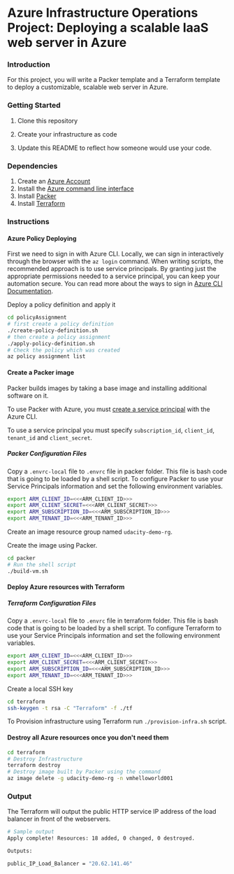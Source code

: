 # Azure Infrastructure Operations Project: Deploying a scalable IaaS web server in Azure

### Introduction
For this project, you will write a Packer template and a Terraform template to deploy a customizable, scalable web server in Azure.

### Getting Started
1. Clone this repository

2. Create your infrastructure as code

3. Update this README to reflect how someone would use your code.

### Dependencies
1. Create an [Azure Account](https://portal.azure.com) 
2. Install the [Azure command line interface](https://docs.microsoft.com/en-us/cli/azure/install-azure-cli?view=azure-cli-latest)
3. Install [Packer](https://www.packer.io/downloads)
4. Install [Terraform](https://www.terraform.io/downloads.html)

### Instructions

#### Azure Policy Deploying

First we need to sign in with Azure CLI. Locally, we can sign in interactively through the browser with the `az login` command.
When writing scripts, the recommended approach is to use service principals. By granting just the appropriate permissions needed to a service principal, you can keep your automation secure.
You can read more about the ways to sign in [Azure CLI Documentation](https://docs.microsoft.com/en-us/cli/azure/authenticate-azure-cli).

Deploy a policy definition and apply it

```bash
cd policyAssignment
# first create a policy definition
./create-policy-definition.sh
# then create a policy assignment
./apply-policy-definition.sh
# Check the policy which was created
az policy assignment list
```
#### Create a Packer image

Packer builds images by taking a base image and installing additional software on it.

To use Packer with Azure, you must [create a service principal](https://docs.microsoft.com/en-us/cli/azure/create-an-azure-service-principal-azure-cli) with the Azure CLI.

To use a service principal you must specify `subscription_id`, `client_id`, `tenant_id` and `client_secret`.

##### Packer Configuration Files

Copy a `.envrc-local` file to `.envrc` file in packer folder. This file is bash code that is going to be loaded by a shell script. To configure Packer to use your Service Principals information and set the following environment variables.

```bash
export ARM_CLIENT_ID=<<<ARM_CLIENT_ID>>>
export ARM_CLIENT_SECRET=<<<ARM_CLIENT_SECRET>>>
export ARM_SUBSCRIPTION_ID=<<<ARM_SUBSCRIPTION_ID>>>
export ARM_TENANT_ID=<<<ARM_TENANT_ID>>>
```

Create an image resource group named `udacity-demo-rg`.

Create the image using Packer.

```bash
cd packer
# Run the shell script
./build-vm.sh
```

#### Deploy Azure resources with Terraform

##### Terraform Configuration Files

Copy a `.envrc-local` file to `.envrc` file in terraform folder. This file is bash code that is going to be loaded by a shell script. To configure Terraform to use your Service Principals information and set the following environment variables.

```bash
export ARM_CLIENT_ID=<<<ARM_CLIENT_ID>>>
export ARM_CLIENT_SECRET=<<<ARM_CLIENT_SECRET>>>
export ARM_SUBSCRIPTION_ID=<<<ARM_SUBSCRIPTION_ID>>>
export ARM_TENANT_ID=<<<ARM_TENANT_ID>>>
```

Create a local SSH key

```bash
cd terraform
ssh-keygen -t rsa -C "Terraform" -f ./tf
```

To Provision infrastructure using Terraform run `./provision-infra.sh` script.

#### Destroy all Azure resources once you don't need them

```bash
cd terraform
# Destroy Infrastructure
terraform destroy
# Destroy image built by Packer using the command 
az image delete -g udacity-demo-rg -n vmhelloworld001
```

### Output

The Terraform will output the public HTTP service IP address of the load balancer in front of the webservers.

```bash
# Sample output
Apply complete! Resources: 18 added, 0 changed, 0 destroyed.

Outputs:

public_IP_Load_Balancer = "20.62.141.46"
```
